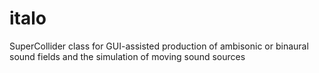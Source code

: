 # italo
SuperCollider class for GUI-assisted production of ambisonic or binaural sound fields and the simulation of moving sound sources
